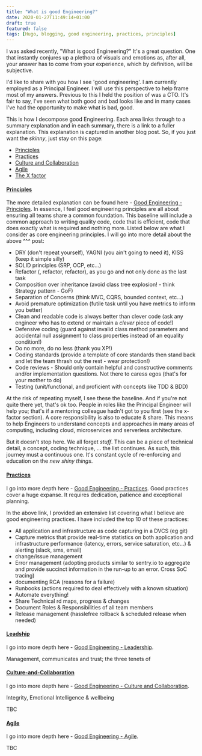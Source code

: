 ```yaml
---
title: "What is good Engineering?"
date: 2020-01-27T11:49:14+01:00
draft: true
featured: false
tags: [Hugo, blogging, good engineering, practices, principles]
---
```


I was asked recently, "What is good Engineering?"  It's a great question.  One that instantly conjures up a plethora of visuals and emotions as, after all, your answer has to come from your experience, which by definition, will be subjective.  

I'd like to share with you how I see 'good engineering'.  I am currently employed as a Principal Engineer. I will use this perspective to help frame most of my answers.  Previous to this I held the position of was a CTO. It's fair to say, I've seen what both good and bad looks like and in many cases I've had the opportunity to make what is bad, good.

This is how I decompose good Engineering. Each area links through to a summary explanation and in each summary, there is a link to a fuller explanation. This explanation is captured in another blog post. So, if you just want the _skinny_, just stay on this page:

- [Principles](#principles)
- [Practices](#practices)
- [Culture and Collaboration](#culture-and-collaboration)
- [Agile](#agile)
- [The X factor](#the-x-factor)

#### [Principles]()

The more detailed explanation can be found here - [Good Engineering - Principles](/blog/principles).  In essence, I feel good engineering principles are all about ensuring all teams share a common foundation. This baseline will include a common approach to writing quality code, code that is efficient, code that does exactly what is required and nothing more.  Listed below are what I consider as core engineering principles.  I will go into more detail about the above ^^^ post:

- DRY (don't repeat yourself), YAGNI (you ain't going to need it), KISS (keep it simple silly)
- SOLID principles (SRP, OCP, etc...)
- Refactor (, refactor, refactor), as you go and not only done as the last task
- Composition over inheritance (avoid class tree explosion! - think Strategy pattern - GoF)
- Separation of Concerns (think MVC, CQRS, bounded context, etc...)
- Avoid premature optimization (futile task until you have metrics to inform you better) 
- Clean and readable code is always better than clever code (ask any engineer who has to extend or maintain a _clever_ piece of code!)
- Defensive coding (guard against invalid class method parameters and accidental null assignment to class properties instead of an equality condition!)
- Do no more, do no less (thank you XP!)
- Coding standards (provide a template of core standards then stand back and let the team thrash out the rest - wear protection!)
- Code reviews - Should only contain helpful and constructive comments and/or implementation questions. Not there to caress egos (that's for your mother to do)
- Testing (unit/functional, and proficient with concepts like TDD & BDD)

At the risk of repeating myself, I see these the baseline.  And if you're not quite there yet, that's ok too. People in roles like the Principal Engineer will help you; that's if a mentoring colleague hadn't got to you first (see the x-factor section). A core responsibility is also to educate & share.  This means to help Engineers to understand concepts and approaches in many areas of computing, including cloud, microservices and serverless architecture.

But it doesn't stop here.  We all forget _stuff_. This can be a piece of technical detail, a concept, coding technique, ... the list continues. As such, this journey must a continuous one.  It's constant cycle of re-enforcing and education on the _new shiny things_. 

#### [Practices]()

I go into more depth here - [Good Engineering - Practices](/blog/practices).  Good practices cover a huge expanse. It requires dedication, patience and exceptional planning. 

In the above link, I provided an extensive list covering what I believe are good engineering practices.  I have included the top 10 of these practices:

- All application and infrastructure as code capturing in a DVCS (eg git)
- Capture metrics that provide real-time statistics on both application and infrastructure performance (latency, errors, service saturation, etc...) & alerting (slack, sms, email)
- change/issue management
- Error management (adopting products similar to sentry.io to aggregate and provide succinct information in the run-up to an error. Cross SoC tracing)
- documenting RCA (reasons for a failure)
- Runbooks (actions required to deal effectively with a known situation)
- Automate everything!
- Share Technical rd maps, progress & changes
- Document Roles & Responsibilities of all team members
- Release management (hasslefree rollback & scheduled release when needed)

#### [Leadship]()

I go into more depth here - [Good Engineering - Leadership](/blog/leadership). 

Management, communicates and trust; the three tenets of 

#### [Culture-and-Collaboration]()

I go into more depth here - [Good Engineering - Culture and Collaboration](/blog/culture-and-collaboration). 

Integrity, Emotional Intelligence & wellbeing

TBC

#### [Agile]()

I go into more depth here - [Good Engineering - Agile](/blog/agile). 

TBC

